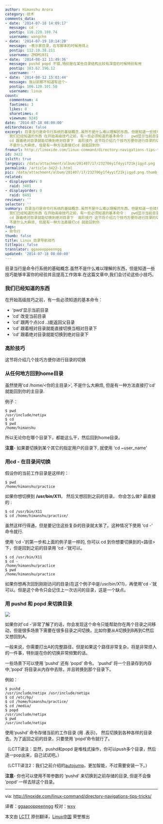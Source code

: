 ```yaml
---
author: Himanshu Arora
category: 技术
comments_data:
- date: '2014-07-18 14:09:17'
  message: cd -
  postip: 116.228.188.74
  username: wangchn
- date: '2014-07-19 10:14:28'
  message: ~表示家目录，在写脚本的时候用得上
  postip: 112.10.38.211
  username: ZMOM1031
- date: '2014-08-12 11:49:36'
  message: pushd popd 不错,特别是在某些目录结构比较有深度的时候特别有用
  postip: 183.62.196.12
  username: ''
- date: '2014-08-12 15:03:44'
  message: 我以前都不知道有这个~
  postip: 106.120.101.58
  username: linux
count:
  commentnum: 4
  favtimes: 3
  likes: 0
  sharetimes: 4
  viewnum: 9245
date: '2014-07-18 08:00:00'
editorchoice: false
excerpt: 目录当行是命令行系统的基础概念.虽然不是什么难以理解的东西，但是知道一些技巧能够丰富你的经验并且提高工作效率.在这篇文章中,我们会讨论这些小技巧。
  我们已经知道的东西 在开始高级技巧之前，有一些必须知道的基本命令：  pwd显示当前目录 cd 改变当前目录 cd 跟两个点(cd ..)能返回父目录 cd 跟着相对目录就能直接切换当相对目录下
  cd 跟着绝对目录就能切换到绝对目录下  高阶技巧 这节将介绍几个技巧方便你进行目录的切换 从任何地方回到home目录 虽然使用cd /home/你的主目录,
  不是什么大麻烦, 但是有一种方法直接打cd 就能回到你
fromurl: http://linoxide.com/linux-command/directory-navigations-tips-tricks/
id: 3422
islctt: true
largepic: /data/attachment/album/201407/17/232706y1f4yyif21kjigyd.png
permalink: /article-3422-1.html
pic: /data/attachment/album/201407/17/232706y1f4yyif21kjigyd.png.thumb.jpg
related:
- displayorder: 0
  raid: 3401
- displayorder: 0
  raid: 8491
reviewer: ''
selector: ''
summary: 目录当行是命令行系统的基础概念.虽然不是什么难以理解的东西，但是知道一些技巧能够丰富你的经验并且提高工作效率.在这篇文章中,我们会讨论这些小技巧。
  我们已经知道的东西 在开始高级技巧之前，有一些必须知道的基本命令：  pwd显示当前目录 cd 改变当前目录 cd 跟两个点(cd ..)能返回父目录 cd 跟着相对目录就能直接切换当相对目录下
  cd 跟着绝对目录就能切换到绝对目录下  高阶技巧 这节将介绍几个技巧方便你进行目录的切换 从任何地方回到home目录 虽然使用cd /home/你的主目录,
  不是什么大麻烦, 但是有一种方法直接打cd 就能回到你
tags:
- 命令行
thumb: false
title: Linux 目录导航技巧
titlepic: false
translator: ggaaooppeenngg
updated: '2014-07-18 08:00:00'
---
```


目录当行是命令行系统的基础概念.虽然不是什么难以理解的东西，但是知道一些技巧能够丰富你的经验并且提高工作效率.在这篇文章中,我们会讨论这些小技巧。


### 我们已经知道的东西


在开始高级技巧之前，有一些必须知道的基本命令：


* ‘pwd’显示当前目录
* ‘cd’ 改变当前目录
* ‘cd’ 跟两个点(cd ..)能返回父目录
* ‘cd’ 跟着相对目录就能直接切换当相对目录下
* ‘cd’ 跟着绝对目录就能切换到绝对目录下


### 高阶技巧


这节将介绍几个技巧方便你进行目录的切换


### 从任何地方回到home目录


虽然使用‘cd /home/<你的主目录>’, 不是什么大麻烦, 但是有一种方法直接打‘cd’ 就能回到你的主目录.


例子：



```
$ pwd
/usr/include/netipx
$ cd
$ pwd
/home/himanshu

```

所以无论你在哪个目录下，都能这么干，然后回到home目录。


**注意**- 如果要切换到某个其它的指定用户的目录下, 就使用 ‘cd ~user\_name'


### 用cd - 在目录间切换


假设你的当前工作目录是这样的：



```
$ pwd
/home/himanshu/practice

```

如果你想切换到 **/usr/bin/X11**， 然后又想回到之前的目录。 你会怎么做? 最直接的 :



```
$ cd /usr/bin/X11
$ cd /home/himanshu/practice/

```

虽然这样行得通，但是要记住这些复杂的目录就太笨了。这种情况下使用 ‘cd -’ 命令就行.


使用 ‘cd -’的第一步和上面的例子是一样的, 你可以 cd 到你想要切换到的<路径>下，但是回到之前的目录用 ‘cd -’就可以。



```
$ cd /usr/bin/X11
$ cd -
/home/himanshu/practice
$ pwd
/home/himanshu/practice

```

如果你想再次回到刚刚访问的目录(在这个例子中是/usr/bin/X11)，再使用'cd -'就可以。但是这个命令只会记住上一次访问的目录，这是一个缺点。


### 用 pushd 和 popd 来切换目录


![](/data/attachment/album/201407/17/232706y1f4yyif21kjigyd.png)


如果你对'cd -'非常了解了的话，你会发现这个命令只能帮助你在两个目录之间移动，但是很多场景下需要在很多目录之间切换。比如你要从A切换到B再到C然后又想回到A。


一般来说，你需要打出A的完整路径，但是如果这个路径非常复杂，将是非常烦人的一件事，特别是在你的切换非常频繁的话。


一些场景下可以使用 ‘pushd’ 还有 ‘popd’ 命令。 ‘pushd’ 将一个目录存到内存中,‘popd’ 将目录从内存中去除，并且转换到那个目录下。


例如：



```
$ pushd .
/usr/include/netipx /usr/include/netipx
$ cd /etc/hp/
$ cd /home/himanshu/practice/
$ cd /media/
$ popd
/usr/include/netipx
$ pwd
/usr/include/netipx

```

使用‘pushd’ 命令存储当前的工作目录 (用 .表示)， 然后切换到各种各样的目录去。为了返回之前的目录，只要使用 ‘popd’命令就行了。


（LCTT译注：显然，pushd和popd 是堆栈式操作，你可以push多个目录，然后逐一pop出来，自己试试吧。）


（LCTT译注2：我们之前介绍的[autojump](http://linux.cn/article-3401-1.html)，更加智能，不过需要安装一下。）


**注意**- 你也可以使用不带参数的 ‘pushd’ 来切换到之前存储的目录, 但是不会像 ‘popd’ 一样去除这个目录。




---


via: <http://linoxide.com/linux-command/directory-navigations-tips-tricks/>


译者：[ggaaooppeenngg](https://github.com/ggaaooppeenngg) 校对：[wxy](https://github.com/wxy)


本文由 [LCTT](https://github.com/LCTT/TranslateProject) 原创翻译，[Linux中国](http://linux.cn/) 荣誉推出